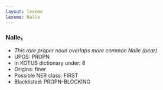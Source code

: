 ```yaml
---
layout: lexeme
lexeme: Nalle
---
```


###  Nalle₁

* _This rare proper noun overlaps more common *Nalle* (bear)_
* UPOS:  PROPN
* in KOTUS dictionary under:  8
* Origins: finer 
* Possible NER class:  FIRST
* Blacklisted:  PROPN-BLOCKING

